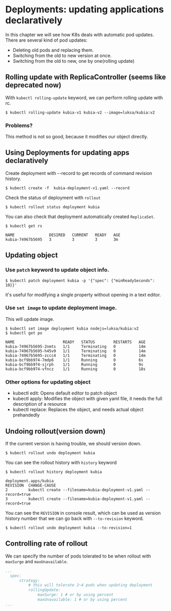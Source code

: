 # Deployments: updating applications declaratively

In this chapter we will see how K8s deals with automatic pod updates.
There are several kind of pod updates:
- Deleting old pods and replacing them.
- Switching from the old to new version at once.
- Switching from the old to new, one by one(rolling update)

## Rolling update with ReplicaController (seems like deprecated now)
With `kubectl rolling-update` keyword, we can perform rolling update with rc.
```console
$ kubectl rolling-update kubia-v1 kubia-v2 --image=luksa/kubia:v2
```
### Problems?
This method is not so good, because it modifies our object directly.

## Using Deployments for updating apps declaratively
Create deployment with --record to get records of command revision history.
```console
$ kubectl create -f  kubia-deployment-v1.yaml --record
```
Check the status of deployment with `rollout`
```console
$ kubectl rollout status deployment kubia
```
You can also check that deployment automatically created `ReplicaSet`.
```console
$ kubectl get rs

NAME               DESIRED   CURRENT   READY   AGE
kubia-74967b5695   3         3         3       3m
```

## Updating object

### Use `patch` keyword to update object info.
```console
$ kubectl patch deployment kubia -p '{"spec": {"minReadySeconds": 10}}'
```
it's useful for modifying a single property without opening in a text editor.

### Use `set image` to update deployment image.
This will update image.
```console
$ kubectl set image deployment kubia nodejs=luksa/kubia:v2
$ kubectl get po 

NAME                     READY   STATUS        RESTARTS   AGE
kubia-74967b5695-2nmts   1/1     Terminating   0          14m
kubia-74967b5695-h45v9   1/1     Terminating   0          14m
kubia-74967b5695-zccc4   1/1     Terminating   0          14m
kubia-bcf9bb974-7mdp6    1/1     Running       0          6s
kubia-bcf9bb974-sjrph    1/1     Running       0          9s
kubia-bcf9bb974-vfncz    1/1     Running       0          18s
```
### Other options for updating object
- kubectl edit: Opens default editor to patch object 
- kubectl apply: Modifies the object with given yaml file, it needs the full description of a resource
- kubectl replace: Replaces the object, and needs actual object prehandedly

## Undoing rollout(version down)
If the current version is having trouble, we should version down.
```console
$ kubectl rollout undo deployment kubia
```
You can see the rollout history with `history` keyword
```console
$ kubectl rollout history deployment kubia

deployment.apps/kubia 
REVISION  CHANGE-CAUSE
2         kubectl create --filename=kubia-deployment-v1.yaml --record=true
3         kubectl create --filename=kubia-deployment-v1.yaml --record=true
```
You can see the `REVISION` in console result, which can be used as version history number that we can go back with `--to-revision` keyword.
```console
$ kubectl rollout undo deployment kubia --to-revision=1
```

## Controlling rate of rollout 
We can specify the number of pods tolerated to be when rollout with `maxSurge` and `maxUnavailable`.
```yaml
...
  spec:
	  strategy:
		  # this will tolerate 2~4 pods when updating deployment
		  rollingUpdate:
			  maxSurge: 1 # or by using percent
			  maxUnavailable: 1 # or by using percent
...
```